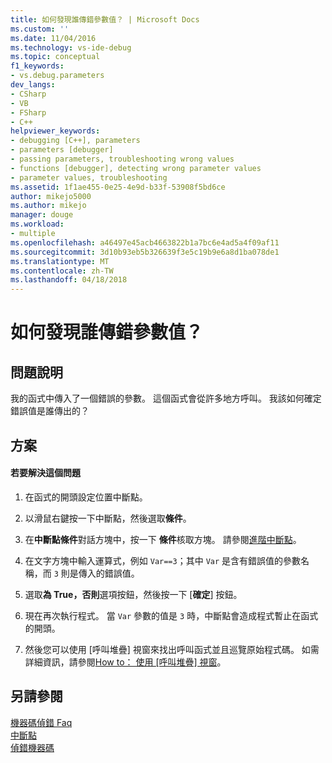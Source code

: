 ```yaml
---
title: 如何發現誰傳錯參數值？ | Microsoft Docs
ms.custom: ''
ms.date: 11/04/2016
ms.technology: vs-ide-debug
ms.topic: conceptual
f1_keywords:
- vs.debug.parameters
dev_langs:
- CSharp
- VB
- FSharp
- C++
helpviewer_keywords:
- debugging [C++], parameters
- parameters [debugger]
- passing parameters, troubleshooting wrong values
- functions [debugger], detecting wrong parameter values
- parameter values, troubleshooting
ms.assetid: 1f1ae455-0e25-4e9d-b33f-53908f5bd6ce
author: mikejo5000
ms.author: mikejo
manager: douge
ms.workload:
- multiple
ms.openlocfilehash: a46497e45acb4663822b1a7bc6e4ad5a4f09af11
ms.sourcegitcommit: 3d10b93eb5b326639f3e5c19b9e6a8d1ba078de1
ms.translationtype: MT
ms.contentlocale: zh-TW
ms.lasthandoff: 04/18/2018
---
```

# <a name="how-can-i-find-out-who-is-passing-a-wrong-parameter-value"></a>如何發現誰傳錯參數值？
## <a name="problem-description"></a>問題說明  
 我的函式中傳入了一個錯誤的參數。 這個函式會從許多地方呼叫。 我該如何確定錯誤值是誰傳出的？  
  
## <a name="solution"></a>方案  
  
#### <a name="to-resolve-this-problem"></a>若要解決這個問題  
  
1.  在函式的開頭設定位置中斷點。  
  
2.  以滑鼠右鍵按一下中斷點，然後選取**條件**。  
  
3.  在**中斷點條件**對話方塊中，按一下 **條件**核取方塊。 請參閱[進階中斷點](../debugger/using-breakpoints.md#BKMK_Specify_a_breakpoint_condition_using_a_code_expression)。  
  
4.  在文字方塊中輸入運算式，例如 `Var==3`；其中 `Var` 是含有錯誤值的參數名稱，而 `3` 則是傳入的錯誤值。  
  
5.  選取**為 True，否則**選項按鈕，然後按一下 [**確定**] 按鈕。  
  
6.  現在再次執行程式。 當 `Var` 參數的值是 `3` 時，中斷點會造成程式暫止在函式的開頭。  
  
7.  然後您可以使用 [呼叫堆疊] 視窗來找出呼叫函式並且巡覽原始程式碼。 如需詳細資訊，請參閱[How to： 使用 [呼叫堆疊] 視窗](../debugger/how-to-use-the-call-stack-window.md)。  
  
## <a name="see-also"></a>另請參閱  
 [機器碼偵錯 Faq](../debugger/debugging-native-code-faqs.md)   
 [中斷點](http://msdn.microsoft.com/en-us/fe4eedc1-71aa-4928-962f-0912c334d583)   
 [偵錯機器碼](../debugger/debugging-native-code.md)